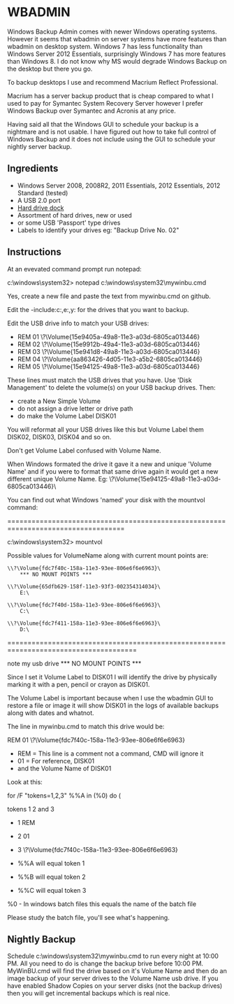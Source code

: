 # WBADMIN #
Windows Backup Admin comes with newer Windows operating systems. However it seems that wbadmin on server systems have more features than wbadmin on desktop system. Windows 7 has less functionality than Windows Server 2012 Essentials, surprisingly Windows 7 has more features than Windows 8. I do not know why MS would degrade Windows Backup on the desktop but there you go.

To backup desktops I use and recommend Macrium Reflect Professional.

Macrium has a server backup product that is cheap compared to what I used to pay for Symantec System Recovery Server however I prefer Windows Backup over Symantec and Acronis at any price.

Having said all that the Windows GUI to schedule your backup is a nightmare and is not usable. I have figured out how to take full control of Windows Backup and it does not include using the GUI to schedule your nightly server backup.

## Ingredients ##

- Windows Server 2008, 2008R2, 2011 Essentials, 2012 Essentials, 2012 Standard (tested)
- A USB 2.0 port
- [Hard drive dock](http://www.google.ca/search?q=hard+drive+dock)
- Assortment of hard drives, new or used
- or some USB 'Passport' type drives
- Labels to identify your drives eg: "Backup Drive No. 02"

## Instructions ##

At an evevated command prompt run notepad:

c:\windows\system32> notepad c:\windows\system32\mywinbu.cmd

Yes, create a new file and paste the text from mywinbu.cmd on github.

Edit the -include:c:,e:,y: for the drives that you want to backup.

Edit the USB drive info to match your USB drives:

- REM 01 \\?\Volume{15e9405a-49a8-11e3-a03d-6805ca013446}
- REM 02 \\?\Volume{15e9912b-49a4-11e3-a03d-6805ca013446}
- REM 03 \\?\Volume{15e941d8-49a8-11e3-a03d-6805ca013446}
- REM 04 \\?\Volume{aa863426-4d05-11e3-a5b2-6805ca013446}
- REM 05 \\?\Volume{15e94125-49a8-11e3-a03d-6805ca013446}

These lines must match the USB drives that you have. Use 'Disk Management' to delete the volume(s) on your USB backup drives. Then:

- create a New Simple Volume
- do not assign a drive letter or drive path
- do make the Volume Label DISK01
 
You will reformat all your USB drives like this but Volume Label them DISK02, DISK03, DISK04 and so on.

Don't get Volume Label confused with Volume Name.

When Windows formated the drive it gave it a new and unique 'Volume Name' and if you were to format that same drive again it would get a new different unique Volume Name. Eg: \\?\Volume{15e94125-49a8-11e3-a03d-6805ca013446}\

You can find out what Windows 'named' your disk with the mountvol command:


===================================================================================

c:\windows\system32> mountvol

Possible values for VolumeName along with current mount points are:

    \\?\Volume{fdc7f40c-158a-11e3-93ee-806e6f6e6963}\
        *** NO MOUNT POINTS ***

    \\?\Volume{65dfb629-158f-11e3-93f3-002354314034}\
        E:\

    \\?\Volume{fdc7f40d-158a-11e3-93ee-806e6f6e6963}\
        C:\

    \\?\Volume{fdc7f411-158a-11e3-93ee-806e6f6e6963}\
        D:\


======================================================================================

note my usb drive *** NO MOUNT POINTS ***

Since I set it Volume Label to DISK01 I will identify the drive by physically marking it with a pen, pencil or crayon as DISK01.

The Volume Label is important because when I use the wbadmin GUI to restore a file or image it will show DISK01 in the logs of available backups along with dates and whatnot.

The line in mywinbu.cmd to match this drive would be:

REM 01 \\?\Volume{fdc7f40c-158a-11e3-93ee-806e6f6e6963}

- REM = This line is a comment not a command, CMD will ignore it
- 01 = For reference, DISK01
- and the Volume Name of DISK01

Look at this:

for /F "tokens=1,2,3" %%A in (%0) do (

tokens 1 2 and 3
- 1 REM
- 2 01
- 3 \\?\Volume{fdc7f40c-158a-11e3-93ee-806e6f6e6963}


- %%A will equal token 1
- %%B will equal token 2
- %%C will equal token 3

%0 - In windows batch files this equals the name of the batch file

Please study the batch file, you'll see what's happening.

## Nightly Backup ##

Schedule c:\windows\system32\mywinbu.cmd to run every night at 10:00 PM. All you need to do is change the backup brive before 10:00 PM. MyWinBU.cmd will find the drive based on it's Volume Name and then do an image backup of your server drives to the Volume Name usb drive. If you have enabled Shadow Copies on your server disks (not the backup drives) then you will get incremental backups which is real nice. 

